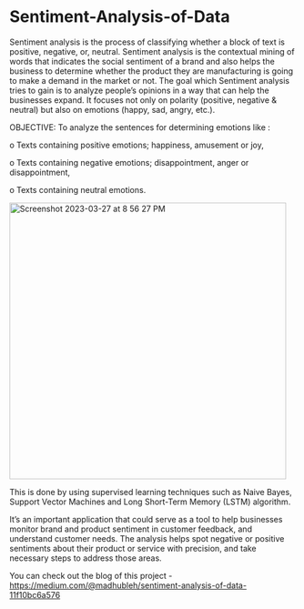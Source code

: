 # Sentiment-Analysis-of-Data


Sentiment analysis is the process of classifying whether a block of text is positive, negative, or, neutral. Sentiment analysis is the contextual mining of words that indicates the social sentiment of a brand and also helps the business to determine whether the product they are manufacturing is going to make a demand in the market or not. The goal which Sentiment analysis tries to gain is to analyze people’s opinions in a way that can help the businesses expand. It focuses not only on polarity (positive, negative & neutral) but also on emotions (happy, sad, angry, etc.).


OBJECTIVE: 
To analyze the sentences for determining emotions like  : 

o Texts containing positive emotions; happiness, amusement or joy, 

o Texts containing negative emotions; disappointment, anger or disappointment,

o Texts containing neutral emotions.

<img width="486" alt="Screenshot 2023-03-27 at 8 56 27 PM" src="https://user-images.githubusercontent.com/101682165/227987877-f1f30f9f-7432-4ac3-8cc5-29ffa2611308.png">



This is done by using supervised learning techniques such as Naive Bayes, Support Vector Machines and Long Short-Term Memory (LSTM) algorithm. 


It’s an important application that could serve as a tool to help businesses monitor brand and product sentiment in customer feedback, and understand customer needs. The analysis helps spot negative or positive sentiments about their product or service with precision, and take necessary steps to address those areas.


You can check out the blog of this project - https://medium.com/@madhubleh/sentiment-analysis-of-data-11f10bc6a576 
